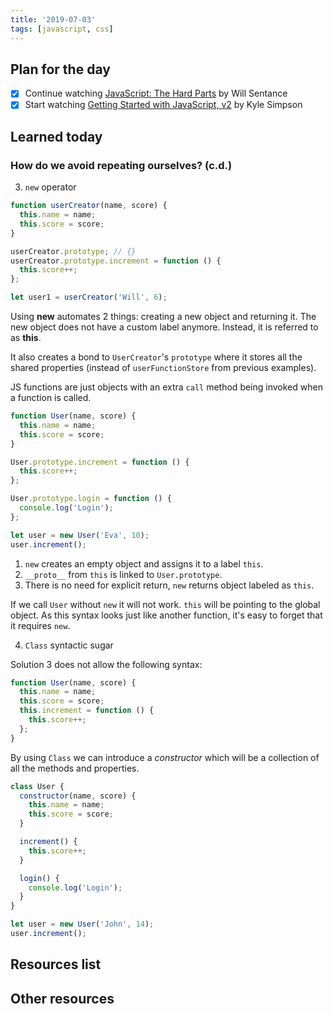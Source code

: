 ```yaml
---
title: '2019-07-03'
tags: [javascript, css]
---
```


## Plan for the day

- [x] Continue watching [JavaScript: The Hard Parts](https://frontendmasters.com/courses/javascript-hard-parts/) by Will Sentance
- [x] Start watching [Getting Started with JavaScript, v2](https://frontendmasters.com/courses/getting-started-javascript-v2/) by Kyle Simpson

## Learned today

### How do we avoid repeating ourselves? (c.d.)

3. `new` operator

```javascript
function userCreator(name, score) {
  this.name = name;
  this.score = score;
}

userCreator.prototype; // {}
userCreator.prototype.increment = function () {
  this.score++;
};

let user1 = userCreator('Will', 6);
```

Using **new** automates 2 things: creating a new object and returning it. The new object does not have a custom label anymore. Instead, it is referred to as **this**.

It also creates a bond to `UserCreator`'s `prototype` where it stores all the shared properties (instead of `userFunctionStore` from previous examples).

JS functions are just objects with an extra `call` method being invoked when a function is called.

```javascript
function User(name, score) {
  this.name = name;
  this.score = score;
}

User.prototype.increment = function () {
  this.score++;
};

User.prototype.login = function () {
  console.log('Login');
};

let user = new User('Eva', 10);
user.increment();
```

1. `new` creates an empty object and assigns it to a label `this`.
2. `__proto__` from `this` is linked to `User.prototype`.
3. There is no need for explicit return, `new` returns object labeled as `this`.

If we call `User` without `new` it will not work. `this` will be pointing to the global object. As this syntax looks just like another function, it's easy to forget that it requires `new`.

4. `Class` syntactic sugar

Solution 3 does not allow the following syntax:

```javascript
function User(name, score) {
  this.name = name;
  this.score = score;
  this.increment = function () {
    this.score++;
  };
}
```

By using `Class` we can introduce a _constructor_ which will be a collection of all the methods and properties.

```javascript
class User {
  constructor(name, score) {
    this.name = name;
    this.score = score;
  }

  increment() {
    this.score++;
  }

  login() {
    console.log('Login');
  }
}

let user = new User('John', 14);
user.increment();
```

## Resources list

## Other resources
